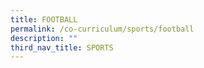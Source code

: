 ```yaml
---
title: FOOTBALL
permalink: /co-curriculum/sports/football
description: ""
third_nav_title: SPORTS
---
```

